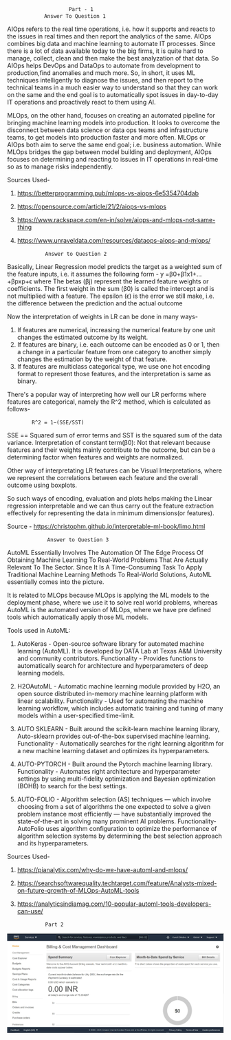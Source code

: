                 
                        Part - 1
                Answer To Question 1

AIOps refers to the real time operations, i.e. how it supports and reacts to the issues in real times and then report the analytics of the same. AIOps combines big data and machine learning to automate IT processes. Since there is a lot of data available today to the big firms, it is quite hard to manage, collect, clean and then make the best analyzation of that data. So AIOps helps DevOps and DataOps to automate from development to production,find anomalies and much more. So, in short, it uses ML techniques intelligently to diagnose the issues, and then report to the technical teams in a much easier way to understand so that they can work on the same and the end goal  is to automatically spot issues in day-to-day IT operations and proactively react to them using AI.

MLOps, on the other hand, focuses on creating an automated pipeline for bringing machine learning models into production. It looks to overcome the disconnect between data science or data ops teams and infrastructure teams, to get models into production faster and more often.
MLOps or AIOps both aim to serve the same end goal; i.e. business automation. While MLOps bridges the gap between model building and deployment, AIOps focuses on determining and reacting to issues in IT operations in real-time so as to manage risks independently.

Sources Used-
1) https://betterprogramming.pub/mlops-vs-aiops-6e5354704dab
2) https://opensource.com/article/21/2/aiops-vs-mlops
3) https://www.rackspace.com/en-in/solve/aiops-and-mlops-not-same-thing
4) https://www.unraveldata.com/resources/dataops-aiops-and-mlops/



                Answer to Question 2


Basically, Linear Regression model predicts the target as a weighted sum of the feature inputs, i.e. it assumes the following form - 
        y =β0+β1x1+…+βpxp+ϵ
where The betas (βj) represent the learned feature weights or coefficients. The first weight in the sum (β0) is called the intercept and is not multiplied with a feature. The epsilon (ϵ) is the error we still make, i.e. the difference between the prediction and the actual outcome

Now the interpretation of weights in LR can be done in many ways-
1) If features are numerical, increasing the numerical feature by one unit changes the estimated outcome by its weight.
2) If features are binary, i.e. each outcome can be encoded as 0 or 1, then a change in a particular feature from one category to another simply changes the estimation by the weight of that feature.
3) If features are multiclass categorical type, we use one hot encoding format to represent those features, and the interpretation is same as binary.

There's a popular way of interpreting how well our LR performs where features are categorical, namely the R^2 method, which is calculated as follows- 

            R^2 = 1−(SSE/SST)
SSE == Squared sum of error terms and SST is the squared sum of the data variance.
Interpretation of constant term(β0): Not that relevant because features and their weights mainly contribute to the outcome, but can be a determining factor when features and weights are normalized.

Other way of interpretating LR features can be Visual Interpretations, where we represent the correlations between each feature and the overall outcome using boxplots. 

So such ways of encoding, evaluation and plots helps making the Linear regression interpretable and we can thus carry out the feature extraction effectively for representing the data in minimum dimensions(or features).

Source - https://christophm.github.io/interpretable-ml-book/limo.html


                 Answer to Question 3


AutoML Essentially Involves The Automation Of The Edge Process Of Obtaining Machine Learning To Real-World Problems That Are Actually Relevant To The Sector. Since It Is A Time-Consuming Task To Apply Traditional Machine Learning Methods To Real-World Solutions, AutoML essentially comes into the picture.

It is related to MLOps because MLOps is applying the ML models to the deployment phase, where we use it to solve real world problems, whereas AutoML is the automated version of MLOps, where we have pre defined tools which automatically apply those ML models.

Tools used in AutoML:

1) AutoKeras - Open-source software library for automated machine learning (AutoML). It is developed by DATA Lab at Texas A&M University and community contributors.
Functionality -  Provides functions to automatically search for architecture and hyperparameters of deep learning models.

2) H2OAutoML - Automatic machine learning module provided  by H2O, an open source distributed in-memory machine learning platform with linear scalability.
Functionality - Used for automating the machine learning workflow,  which includes automatic training and tuning of many models within a user-specified time-limit.

3) AUTO SKLEARN - Built around the scikit-learn machine learning library, Auto-sklearn provides out-of-the-box supervised machine learning. 
Functionality - Automatically searches for the right learning algorithm for a new machine learning dataset and optimizes its hyperparameters. 

4) AUTO-PYTORCH - Built around the Pytorch machine learning library.
Functionality - Automates  right architecture and hyperparameter settings by using multi-fidelity optimization and Bayesian optimization (BOHB) to search for the best settings.

5) AUTO-FOLIO - Algorithm selection (AS) techniques — which involve choosing from a set of algorithms the one expected to solve a given problem instance most efficiently — have substantially improved the state-of-the-art in solving many prominent AI problems.
Functionality- AutoFolio uses algorithm configuration to optimize the performance of algorithm selection systems by determining the best selection approach and its hyperparameters.

Sources Used-
1) https://pianalytix.com/why-do-we-have-automl-and-mlops/
2) https://searchsoftwarequality.techtarget.com/feature/Analysts-mixed-on-future-growth-of-MLOps-AutoML-tools
3) https://analyticsindiamag.com/10-popular-automl-tools-developers-can-use/

                Part 2
        
![Getting Started](AWS_Console.jpg)